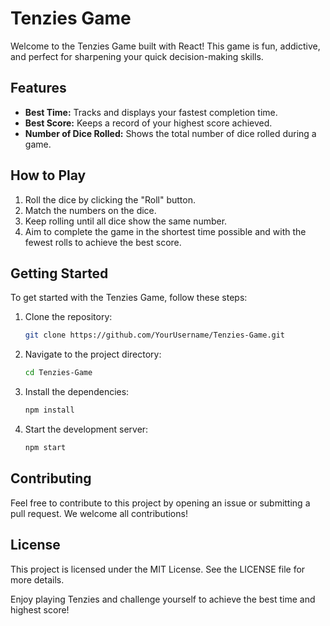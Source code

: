 # Tenzies Game

Welcome to the Tenzies Game built with React! This game is fun, addictive, and perfect for sharpening your quick decision-making skills. 

## Features

- **Best Time:** Tracks and displays your fastest completion time.
- **Best Score:** Keeps a record of your highest score achieved.
- **Number of Dice Rolled:** Shows the total number of dice rolled during a game.

## How to Play

1. Roll the dice by clicking the "Roll" button.
2. Match the numbers on the dice.
3. Keep rolling until all dice show the same number.
4. Aim to complete the game in the shortest time possible and with the fewest rolls to achieve the best score.

## Getting Started

To get started with the Tenzies Game, follow these steps:

1. Clone the repository:
    ```bash
    git clone https://github.com/YourUsername/Tenzies-Game.git
    ```
2. Navigate to the project directory:
    ```bash
    cd Tenzies-Game
    ```
3. Install the dependencies:
    ```bash
    npm install
    ```
4. Start the development server:
    ```bash
    npm start
    ```

## Contributing

Feel free to contribute to this project by opening an issue or submitting a pull request. We welcome all contributions!

## License

This project is licensed under the MIT License. See the LICENSE file for more details.


Enjoy playing Tenzies and challenge yourself to achieve the best time and highest score!

